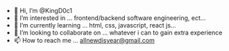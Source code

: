 - 👋 Hi, I’m @KingD0c1
- 👀 I’m interested in ... frontend/backend software engineering, ect...
- 🌱 I’m currently learning ... html, css, javascript, react js...
- 💞️ I’m looking to collaborate on ... whatever i can to gain extra experience
- 📫 How to reach me ... allnewdisyear@gmail.com

<!---
KingD0c1/KingD0c1 is a ✨ special ✨ repository because its `README.md` (this file) appears on your GitHub profile.
You can click the Preview link to take a look at your changes.
--->
